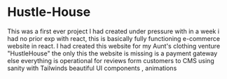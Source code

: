 # Hustle-House
This was a first ever project I had created under pressure with in a week i had no prior exp with react, this is basically fully functioning e-commerce website in react. I had created this website for my Aunt's clothing venture  "HustleHouse" the only this the website is missing is a payment gateway else everything is operational for reviews form customers to CMS using sanity  with Tailwinds beautiful UI  components , animations
